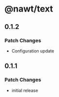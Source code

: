 # @nawt/text

## 0.1.2

### Patch Changes

- Configuration update

## 0.1.1

### Patch Changes

- initial release

